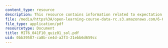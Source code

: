 ```yaml
---
content_type: resource
description: This resource contains information related to expectation and variance.
file: /media/https%3A/open-learning-course-data-rc.s3.amazonaws.com/6-041-probabilistic-systems-analysis-and-applied-probability-fall-2010/0bb39587ca8bce4da2f321ebb6d659cc_MIT6_041F10_quiz01_sol.pdf
file_type: application/pdf
resourcetype: Document
title: MIT6_041F10_quiz01_sol.pdf
uid: 0bb39587-ca8b-ce4d-a2f3-21ebb6d659cc
---
```

